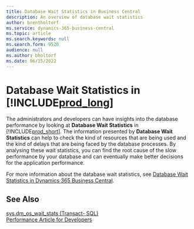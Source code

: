 ```yaml
---
title: Database Wait Statistics in Business Central
description: An overview of database wait statistics
author: brentholtorf
ms.service: dynamics-365-business-central
ms.topic: article
ms.search.keywords: null
ms.search.form: 9520
audience: null
ms.author: bholtorf
ms.date: 06/15/2022
---
```

# <a name="database-wait-statistics-in-"></a>Database Wait Statistics in [!INCLUDE[prod_long](includes/prod_long.md)]

The administrators and developers can have insights into the database performance by looking at **Database Wait Statistics** in [!INCLUDE[prod_short](includes/prod_short.md)]. The information presented by **Database Wait Statistics** can help to check the kind of resources that are being used and the kind of delays that are being faced by the database processes. By analysing these wait statistics, you can find the root cause of the slow performance by your database and can eventually make better decisions for the application performance.

For more information about the database wait statistics, see [Database Wait Statistics in Dynamics 365 Business Central](/dynamics365/business-central/dev-itpro/administration/database-wait-statistics).

## <a name="see-also"></a>See Also

[sys.dm_os_wait_stats (Transact- SQL)](/sql/relational-databases/system-dynamic-management-views/sys-dm-os-wait-stats-transact-sql)  
[Performance Article for Developers](/dynamics365/business-central/dev-itpro/performance/performance-developer)

